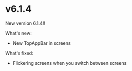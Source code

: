 # v6.1.4

New version 6.1.4!!

What's new:

- New TopAppBar in screens

What's fixed:

- Flickering screens when you switch between screens

